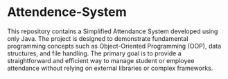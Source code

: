 # Attendence-System
This repository contains a Simplified Attendance System developed using only Java. The project is designed to demonstrate fundamental programming concepts such as Object-Oriented Programming (OOP), data structures, and file handling. The primary goal is to provide a straightforward and efficient way to manage student or employee attendance without relying on external libraries or complex frameworks.
